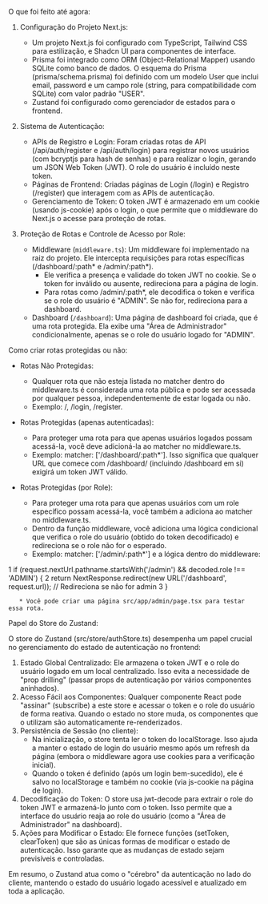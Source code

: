 O que foi feito até agora:

1.  Configuração do Projeto Next.js:

    - Um projeto Next.js foi configurado com TypeScript, Tailwind CSS para estilização, e Shadcn UI para componentes de interface.
    - Prisma foi integrado como ORM (Object-Relational Mapper) usando SQLite como banco de dados. O esquema do Prisma (prisma/schema.prisma) foi definido com um modelo User que inclui email,
      password e um campo role (string, para compatibilidade com SQLite) com valor padrão "USER".
    - Zustand foi configurado como gerenciador de estados para o frontend.

2.  Sistema de Autenticação:

    - APIs de Registro e Login: Foram criadas rotas de API (/api/auth/register e /api/auth/login) para registrar novos usuários (com bcryptjs para hash de senhas) e para realizar o login,
      gerando um JSON Web Token (JWT). O role do usuário é incluído neste token.
    - Páginas de Frontend: Criadas páginas de Login (/login) e Registro (/register) que interagem com as APIs de autenticação.
    - Gerenciamento de Token: O token JWT é armazenado em um cookie (usando js-cookie) após o login, o que permite que o middleware do Next.js o acesse para proteção de rotas.

3.  Proteção de Rotas e Controle de Acesso por Role:
    - Middleware (`middleware.ts`): Um middleware foi implementado na raiz do projeto. Ele intercepta requisições para rotas específicas (/dashboard/:path* e /admin/:path*).
      - Ele verifica a presença e validade do token JWT no cookie. Se o token for inválido ou ausente, redireciona para a página de login.
      - Para rotas como /admin/:path\*, ele decodifica o token e verifica se o role do usuário é "ADMIN". Se não for, redireciona para a dashboard.
    - Dashboard (`/dashboard`): Uma página de dashboard foi criada, que é uma rota protegida. Ela exibe uma "Área de Administrador" condicionalmente, apenas se o role do usuário logado for
      "ADMIN".

Como criar rotas protegidas ou não:

- Rotas Não Protegidas:

  - Qualquer rota que não esteja listada no matcher dentro do middleware.ts é considerada uma rota pública e pode ser acessada por qualquer pessoa, independentemente de estar logada ou não.
  - Exemplo: /, /login, /register.

- Rotas Protegidas (apenas autenticadas):

  - Para proteger uma rota para que apenas usuários logados possam acessá-la, você deve adicioná-la ao matcher no middleware.ts.
  - Exemplo: matcher: ['/dashboard/:path*']. Isso significa que qualquer URL que comece com /dashboard/ (incluindo /dashboard em si) exigirá um token JWT válido.

- Rotas Protegidas (por Role):
  - Para proteger uma rota para que apenas usuários com um role específico possam acessá-la, você também a adiciona ao matcher no middleware.ts.
  - Dentro da função middleware, você adiciona uma lógica condicional que verifica o role do usuário (obtido do token decodificado) e redireciona se o role não for o esperado.
  - Exemplo: matcher: ['/admin/:path*'] e a lógica dentro do middleware:

1 if (request.nextUrl.pathname.startsWith('/admin') && decoded.role !== 'ADMIN') {
2 return NextResponse.redirect(new URL('/dashboard', request.url)); // Redireciona se não for admin
3 }

       * Você pode criar uma página src/app/admin/page.tsx para testar essa rota.

Papel do Store do Zustand:

O store do Zustand (src/store/authStore.ts) desempenha um papel crucial no gerenciamento do estado de autenticação no frontend:

1.  Estado Global Centralizado: Ele armazena o token JWT e o role do usuário logado em um local centralizado. Isso evita a necessidade de "prop drilling" (passar props de autenticação por vários
    componentes aninhados).
2.  Acesso Fácil aos Componentes: Qualquer componente React pode "assinar" (subscribe) a este store e acessar o token e o role do usuário de forma reativa. Quando o estado no store muda, os
    componentes que o utilizam são automaticamente re-renderizados.
3.  Persistência de Sessão (no cliente):
    - Na inicialização, o store tenta ler o token do localStorage. Isso ajuda a manter o estado de login do usuário mesmo após um refresh da página (embora o middleware agora use cookies para a
      verificação inicial).
    - Quando o token é definido (após um login bem-sucedido), ele é salvo no localStorage e também no cookie (via js-cookie na página de login).
4.  Decodificação do Token: O store usa jwt-decode para extrair o role do token JWT e armazená-lo junto com o token. Isso permite que a interface do usuário reaja ao role do usuário (como a "Área
    de Administrador" na dashboard).
5.  Ações para Modificar o Estado: Ele fornece funções (setToken, clearToken) que são as únicas formas de modificar o estado de autenticação. Isso garante que as mudanças de estado sejam
    previsíveis e controladas.

Em resumo, o Zustand atua como o "cérebro" da autenticação no lado do cliente, mantendo o estado do usuário logado acessível e atualizado em toda a aplicação.
